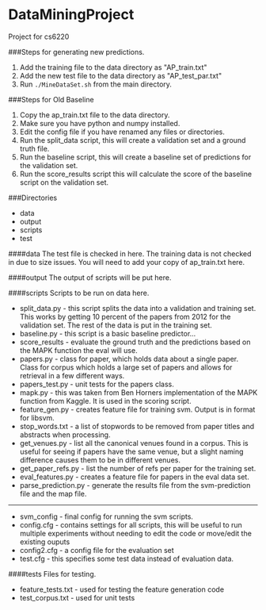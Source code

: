 DataMiningProject
=================
Project for cs6220

###Steps for generating new predictions.
1. Add the training file to the data directory as "AP_train.txt"
2. Add the new test file to the data directory as "AP\_test\_par.txt"
3. Run `./MineDataSet.sh` from the main directory.

###Steps for Old Baseline
1. Copy the ap_train.txt file to the data directory.
2. Make sure you have python and numpy installed.
2. Edit the config file if you have renamed any files or directories.
3. Run the split_data script, this will create a validation set and a ground truth file.
4. Run the baseline script, this will create a baseline set of predictions for the validation set.
5. Run the score_results script this will calculate the score of the baseline script on the validation set.

###Directories
* data
* output
* scripts
* test

####data
The test file is checked in here. The training data is not checked in due to size issues. You will need to add your copy of ap_train.txt here.

####output
The output of scripts will be put here.

####scripts
Scripts to be run on data here.

* split_data.py - this script splits the data into a validation and training set. This works by getting 10 percent of the papers from 2012 for the validation set. The rest of the data is put in the training set.
* baseline.py - this script is a basic baseline predictor...
* score_results - evaluate the ground truth and the predictions based on the MAPK function the eval will use.
* papers.py - class for paper, which holds data about a single paper. Class for corpus which holds a large set of papers and allows for retrieval in a few different ways.
* papers_test.py - unit tests for the papers class.
* mapk.py - this was taken from Ben Horners implementation of the MAPK function from Kaggle. It is used in the scoring script.
* feature_gen.py - creates feature file for training svm. Output is in format for libsvm.
* stop_words.txt - a list of stopwords to be removed from paper titles and abstracts when processing.
* get_venues.py - list all the canonical venues found in a corpus. This is useful for seeing if papers have the same venue, but a slight naming difference causes them to be in different venues.
* get\_paper\_refs.py - list the number of refs per paper for the training set.
* eval_features.py - creates a feature file for papers in the eval data set.
* parse_prediction.py - generate the results file from the svm-prediction file and the map file.

---
* svm_config - final config for running the svm scripts.
* config.cfg - contains settings for all scripts, this will be useful to run multiple experiments without needing to edit the code or move/edit the existing ouputs
* config2.cfg - a config file for the evaluation set
* test.cfg - this specifies some test data instead of evaluation data.

####tests
Files for testing.

* feature_tests.txt - used for testing the feature generation code
* test_corpus.txt - used for unit tests
